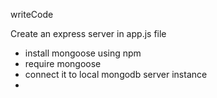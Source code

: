writeCode

Create an express server in app.js file

- install mongoose using npm
- require mongoose
- connect it to local mongodb server instance
- 
